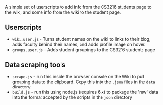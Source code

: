 A simple set of userscripts to add info from the CS3216 students page to the wiki, and some info from the wiki to the student page. 

## Userscripts 

- `wiki.user.js` - Turns student names on the wiki to links to their blog, adds faculty behind their names, and adds profile image on hover. 
- `groups.user.js` - Adds student groupings to the CS3216 students page 

## Data scraping tools 

- `scrape.js` - run this inside the browser console on the Wiki to pull grouping data to the clipboard. Copy this into the `.json` files in the `data` directory 
- `build.js` - run this using node.js (requires 6.x) to package the 'raw' data into the format accepted by the scripts in the `json` directory 
